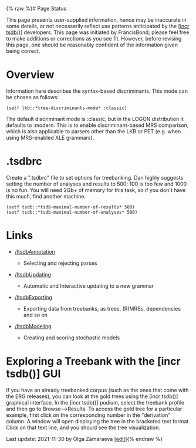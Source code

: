 {% raw %}# Page Status

This page presents user-supplied information, hence may be inaccurate in
some details, or not necessarily reflect use patterns anticipated by the
[\[incr tsdb()\]](http://www.delph-in.net/itsdb) developers. This page
was initiated by FrancisBond; please feel free to make
additions or corrections as you see fit. However, before revising this
page, one should be reasonably confident of the information given being
correct.

# Overview

Information here describes the syntax-based discriminants. This mode can
be chosen as follows:

    (setf lkb::*tree-discriminants-mode* :classic)

The default discriminant mode is :classic, but in the LOGON distribution
it defaults to :modern. This is to enable discriminant-based MRS
comparison, which is also applicable to parsers other than the LKB or
PET (e.g. when using MRS-enabled XLE grammars).

# .tsdbrc

Create a ".tsdbrc" file to set options for treebanking. Dan highly
suggests setting the number of analyses and results to 500; 100 is too
few and 1000 is no fun. You will need 2Gb+ of memory for this task, so
if you don't have this much, find another machine.

    (setf tsdb::*tsdb-maximal-number-of-results* 500)
    (setf tsdb::*tsdb-maximal-number-of-analyses* 500)

# Links

- [/ItsdbAnnotation](https://delph-in.github.io/docs/tools/ItsdbTreebanking_ItsdbAnnotation)
  
  - Selecting and rejecting parses
- [/ItsdbUpdating](https://delph-in.github.io/docs/tools/ItsdbTreebanking_ItsdbUpdating)
  
  - Automatic and Interactive updating to a new grammar
- [/ItsdbExporting](https://delph-in.github.io/docs/tools/ItsdbTreebanking_ItsdbExporting)
  
  - Exporting data from treebanks, as trees, (R)MRSs, dependencies
and so on
- [/ItsdbModeling](https://delph-in.github.io/docs/tools/ItsdbTreebanking_ItsdbModeling)
  
  - Creating and scoring stochastic models

# Exploring a Treebank with the [incr tsdb()] GUI

If you have an already treebanked corpus (such as the ones that come with the ERG releases), you can look at the gold trees using the [incr tsdb()] graphical interface. In the [incr tsdb()] podium, select the treebank profile and then go to Browse-->Results. To access the gold tree for a particular example, first click on the corresponding number in the "derivation" column. A window will open displaying the tree in the bracketed text format. Click on that text line, and you should see the tree visualization.

Last update: 2021-11-30 by Olga Zamaraeva [[edit](https://github.com/delph-in/docs/wiki/ItsdbTreebanking/_edit)]{% endraw %}